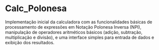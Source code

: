 # Calc_Polonesa
Implementação inicial da calculadora com as funcionalidades básicas de processamento de expressões em Notação Polonesa Inversa (NPI), manipulação de operadores aritméticos básicos (adição, subtração, multiplicação e divisão), e uma interface simples para entrada de dados e exibição dos resultados.
